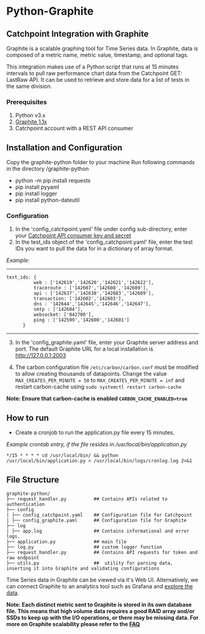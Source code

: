 # Python-Graphite
Catchpoint Integration with Graphite
---
Graphite is a scalable graphing tool for Time Series data. In Graphite, data is composed of a metric name, metric value, timestamp, and optional tags.

This integration makes use of a Python script that runs at 15 minutes intervals to pull raw performance chart data from the Catchpoint GET: LastRaw API. It can be used to retrieve and store data for a list of tests in the same division.

### Prerequisites
1. Python v3.x
2. [Graphite 1.1x](https://graphite.readthedocs.io/en/latest/install.html)
3. Catchpoint account with a REST API consumer

## Installation and Configuration

Copy the graphite-python folder to your machine
Run following commands in the directory /graphite-python
   - python -m pip install requests
   - pip install pyyaml
   - pip install logger
   - pip install python-dateutil


### Configuration
1. In the 'config_catchpoint.yaml' file under config sub-directory, enter your [Catchpoint API consumer key and secret](https://portal.catchpoint.com/ui/Content/Administration/ApiDetail.aspx)
2. In the test_ids object of the 'config_catchpoint.yaml' file, enter the test IDs you want to pull the data for in a dictionary of array format.

*Example:*

---
    test_ids: { 
              web : ['142619','142620','142621','142622'],
              traceroute : ['142607','142608','142609'], 
              api : ['142637','142638','142683','142689'],
              transaction: ['142602','142603'],
              dns : '142644','142645','142646','142647'],
              smtp : ['142604'],
              websocket: ['842700'],
              ping : ['142599','142600','142601']
          }

---       
3. In the 'config_graphite.yaml' file, enter your Graphite server address and port. The default Graphite URL for a local installation is http://127.0.0.1:2003

4. The carbon configuration file `/etc/carbon/carbon.conf` must be modified to allow creating thousands of datapoints. Change the value `MAX_CREATES_PER_MINUTE = 50` to `MAX_CREATES_PER_MINUTE = inf` and restart carbon-cache using `sudo systemctl restart carbon-cache`

**Note: Ensure that carbon-cache is enabled `CARBON_CACHE_ENABLED=true`**

## How to run


- Create a cronjob to run the application.py file every 15 minutes.

*Example crontab entry, if the file resides in /usr/local/bin/application.py*

`*/15 * * * * cd /usr/local/bin/ && python /usr/local/bin/application.py > /usr/local/bin/logs/cronlog.log 2>&1`



## File Structure

    graphite-python/
    ├── request_handler.py          ## Contains APIs related to authentication       
    ├── config
    | ├── config_catchpoint.yaml    ## Configuration file for Catchpoint 
    | ├── config_graphite.yaml      ## Configuration file for Graphite 
    ├── log
    | ├── app.log                   ## Contains informational and error logs. 
    ├── application.py              ## main file
    ├── log.py                      ## custom logger function
    ├── request_handler.py          ## Contains API requests for token and raw endpoint 
    ├── utils.py                    ##  utility for parsing data, inserting it into Graphite and validating configurations


Time Series data in Graphite can be viewed via it's Web UI. Alternatively, we can connect Graphite to an analytics tool such as Grafana and [explore the data](https://grafana.com/docs/grafana/latest/datasources/graphite/).

**Note: Each distinct metric sent to Graphite is stored in its own database file. This means that high volume data requires a good RAID array and/or SSDs to keep up with the I/O operations, or there may be missing data. For more on Graphite scalability please refer to the [FAQ](https://graphite.readthedocs.io/en/latest/faq.html)**
